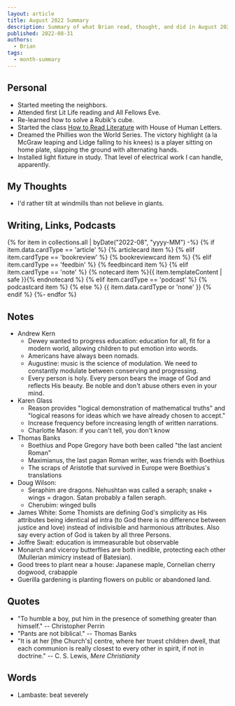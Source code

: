 ```yaml
---
layout: article
title: August 2022 Summary
description: Summary of what Brian read, thought, and did in August 2022
published: 2022-08-31
authors:
  - Brian
tags:
  - month-summary
---
```


## Personal
- Started meeting the neighbors.
- Attended first Lit Life reading and All Fellows Eve.
- Re-learned how to solve a Rubik's cube.
- Started the class [How to Read Literature](https://houseofhumaneletters.com/how-to-read/) with House of Human Letters.
- Dreamed the Phillies won the World Series. The victory highlight (a la McGraw leaping and Lidge falling to his knees) is a player sitting on home plate, slapping the ground with alternating hands.
- Installed light fixture in study. That level of electrical work I can handle, apparently.

## My Thoughts
- I'd rather tilt at windmills than not believe in giants.

## Writing, Links, Podcasts

<div class="stack cards">
{% for item in collections.all | byDate("2022-08", "yyyy-MM") -%}
  {% if item.data.cardType == 'article' %}
  {% articlecard item %}
  {% elif item.cardType == 'bookreview' %}
  {% bookreviewcard item %}
  {% elif item.cardType == 'feedbin' %}
  {% feedbincard item %}
  {% elif item.cardType == 'note' %}
  {% notecard item %}{{ item.templateContent | safe }}{% endnotecard %}
  {% elif item.cardType == 'podcast' %}
  {% podcastcard item %}
  {% else %}
  {{ item.data.cardType or 'none' }}
  {% endif %}
{%- endfor %}
</div>

## Notes
- Andrew Kern
  - Dewey wanted to progress education: education for all, fit for a modern world, allowing children to put emotion into words.
  - Americans have always been nomads.
  - Augustine: music is the science of modulation. We need to constantly modulate between conserving and progressing.
  - Every person is holy. Every person bears the image of God and reflects His beauty. Be noble and don't abuse others even in your mind.
- Karen Glass
  - Reason provides "logical demonstration of mathematical truths" and "logical reasons for ideas which we have already chosen to accept."
  - Increase frequency before increasing length of written narrations.
  - Charlotte Mason: if you can't tell, you don't know
- Thomas Banks
  - Boethius and Pope Gregory have both been called "the last ancient Roman"
  - Maximianus, the last pagan Roman writer, was friends with Boethius
  - The scraps of Aristotle that survived in Europe were Boethius's translations
- Doug Wilson: 
  - Seraphim are dragons. Nehushtan was called a seraph; snake + wings = dragon. Satan probably a fallen seraph.
  - Cherubim: winged bulls
- James White: Some Thomists are defining God's simplicity as His attributes being identical ad intra (to God there is no difference between justice and love) instead of indivisible and harmonious attributes. Also say every action of God is taken by all three Persons.
- Joffre Swait: education is immeasurable but observable
- Monarch and viceroy butterflies are both inedible, protecting each other (Mullerian mimicry instead of Batesian).
- Good trees to plant near a house: Japanese maple, Cornelian cherry dogwood, crabapple
- Guerilla gardening is planting flowers on public or abandoned land.

## Quotes
- "To humble a boy, put him in the presence of something greater than himself." -- Christopher Perrin
- "Pants are not biblical." -- Thomas Banks
- "It is at her [the Church's] centre, where her truest children dwell, that each communion is really closest to every other in spirit, if not in doctrine." -- C. S. Lewis, *Mere Christianity*

## Words
- Lambaste: beat severely